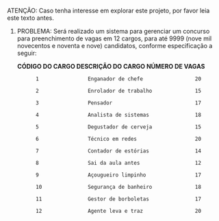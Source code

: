 ﻿ATENÇÃO: Caso tenha interesse em explorar este projeto, por favor leia este texto antes. 

1. PROBLEMA: Será realizado um sistema para gerenciar um concurso para preenchimento de vagas em 12 cargos, para até 9999 (nove mil novecentos e noventa e nove) candidatos, conforme especificação a seguir:

      **CÓDIGO  DO CARGO        DESCRIÇÃO DO CARGO         NÚMERO DE VAGAS**

             1                Enganador de chefe                 20

             2                Enrolador de trabalho              15

             3                Pensador                           17

             4                Analista de sistemas               18

             5                Degustador de cerveja              15

             6                Técnico em redes                   20

             7                Contador de estórias               14

             8                Sai da aula antes                  12

             9                Açougueiro limpinho                17

             10               Segurança de banheiro              18

             11               Gestor de borboletas               17

             12               Agente leva e traz                 20      



      
